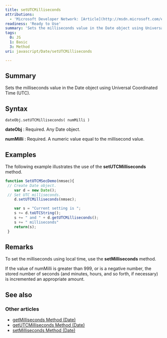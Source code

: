 ```yaml
---
title: setUTCMilliseconds
attributions:
  - 'Microsoft Developer Network: [Article](http://msdn.microsoft.com/en-us/library/ie/ytffzy7a(v=vs.94).aspx)'
readiness: 'Ready to Use'
summary: 'Sets the milliseconds value in the Date object using Universal Coordinated Time (UTC).'
tags:
  0: JS
  1: Basic
  3: Method
uri: javascript/Date/setUTCMilliseconds

---
```

## Summary

Sets the milliseconds value in the Date object using Universal Coordinated Time (UTC).

## Syntax

    dateObj.setUTCMilliseconds( numMilli )

**dateObj**
:   Required. Any Date object.

**numMilli**
:   Required. A numeric value equal to the millisecond value.

## Examples

The following example illustrates the use of the **setUTCMilliseconds** method.

``` js
function SetUTCMSecDemo(nmsec){
 // Create Date object.
    var d = new Date();
 // Set UTC milliseconds.
    d.setUTCMilliseconds(nmsec);

    var s = "Current setting is ";
    s += d.toUTCString();
    s += " and " + d.getUTCMilliseconds();
    s += " milliseconds"
    return(s);
 }
```

## Remarks

To set the milliseconds using local time, use the **setMilliseconds** method.

If the value of numMilli is greater than 999, or is a negative number, the stored number of seconds (and minutes, hours, and so forth, if necessary) is incremented an appropriate amount.

## See also

### Other articles

-   [getMilliseconds Method (Date)](/javascript/Date/getMilliseconds)
-   [getUTCMilliseconds Method (Date)](/javascript/Date/getUTCMilliseconds)
-   [setMilliseconds Method (Date)](/javascript/Date/setMilliseconds)

